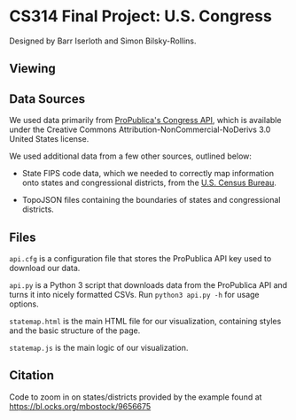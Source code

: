 # CS314 Final Project: U.S. Congress

Designed by Barr Iserloth and Simon Bilsky-Rollins.

## Viewing


## Data Sources

We used data primarily from [ProPublica's Congress API](https://projects.propublica.org/api-docs/congress-api/), which is available under the Creative Commons Attribution-NonCommercial-NoDerivs 3.0 United States license.

We used additional data from a few other sources, outlined below:

* State FIPS code data, which we needed to correctly map information onto states and congressional districts, from the [U.S. Census Bureau](https://www.census.gov/geo/reference/ansi_statetables.html).

* TopoJSON files containing the boundaries of states and congressional districts.


## Files

`api.cfg` is a configuration file that stores the ProPublica API key used to download our data.

`api.py` is a Python 3 script that downloads data from the ProPublica API and turns it into nicely formatted CSVs. Run `python3 api.py -h` for usage options.

`statemap.html` is the main HTML file for our visualization, containing styles and the basic structure of the page.

`statemap.js` is the main logic of our visualization.

## Citation

Code to zoom in on states/districts provided by the example found at https://bl.ocks.org/mbostock/9656675
